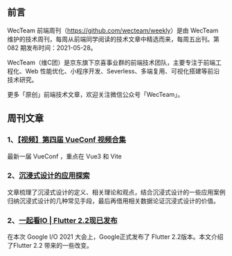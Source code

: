 ## 前言

WecTeam 前端周刊（<https://github.com/wecteam/weekly>）是由 WecTeam 维护的技术周刊，每周从前端同学阅读的技术文章中精选而来，每周五出刊。第 082 期发布时间：2021-05-28。

WecTeam（维C团）是京东旗下京喜事业群的前端技术团队，主要专注于前端工程化、Web 性能优化、小程序开发、Severless、多端复用、可视化搭建等前沿技术研究。

更多「原创」前端技术文章，欢迎关注微信公众号「WecTeam」。


## 周刊文章

### 1、[【视频】第四届 VueConf 视频合集](https://node.fequan.com/videodetail/1621773573110)

最新一届 VueConf ，重点在 Vue3 和 Vite

### 2、[沉浸式设计的应用探索](https://mp.weixin.qq.com/s/6jtQM-_c-k68696rIjtG1Q)

文章梳理了沉浸式设计的定义、相关理论和观点，结合沉浸式设计的一些应用案例归纳沉浸式设计的几种常见手段，最后再借用相关数据论证沉浸式设计的价值。

### 2、[一起看IO | Flutter 2.2现已发布](https://mp.weixin.qq.com/s/dRjU1yaXlWVXjPwpO3z-ig)

在本次 Google I/O 2021 大会上，Google正式发布了 Flutter 2.2版本。本文介绍了Flutter 2.2 带来的一些改变。